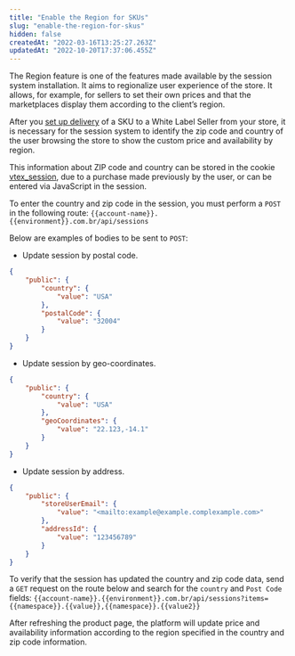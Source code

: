 ```yaml
---
title: "Enable the Region for SKUs"
slug: "enable-the-region-for-skus"
hidden: false
createdAt: "2022-03-16T13:25:27.263Z"
updatedAt: "2022-10-20T17:37:06.455Z"
---
```

The Region feature is one of the features made available by the session system installation. It aims to regionalize user experience of the store. It allows, for example, for sellers to set their own prices and that the marketplaces display them according to the client’s region.

After you [set up delivery](https://help.vtex.com/en/tutorial/setting-up-price-and-availability-of-skus-by-region--12ne58BmvYsYuGsimmugoc#setting-up-delivery-in-franchise-accountseller-white-label) of a SKU to a White Label Seller from your store, it is necessary for the session system to identify the zip code and country of the user browsing the store to show the custom price and availability by region.

This information about ZIP code and country can be stored in the cookie [vtex_session](https://help.vtex.com/en/tutorial/setting-up-price-and-availability-of-skus-by-region--12ne58BmvYsYuGsimmugoc), due to a purchase made previously by the user, or can be entered via JavaScript in the session.

To enter the country and zip code in the session, you must perform a `POST` in the following route:
`{{account-name}}.{{environment}}.com.br/api/sessions`

Below are examples of bodies to be sent to `POST`:

- Update session by postal code.

```json
{
    "public": {
        "country": {
            "value": "USA"
        },
        "postalCode": {
            "value": "32004"
        }
    }
}
```

- Update session by geo-coordinates.

```json
{
    "public": {
        "country": {
            "value": "USA"
        },
        "geoCoordinates": {
            "value": "22.123,-14.1"
        }
    }
}
```

- Update session by address.

```Json
{
    "public": {
        "storeUserEmail": {
            "value": "<mailto:example@example.complexample.com>"
        },
        "addressId": {
            "value": "123456789"
        }
    }
}
```

To verify that the session has updated the country and zip code data, send a `GET` request on the route below and search for the `country` and `Post Code` fields:
`{{account-name}}.{{environment}}.com.br/api/sessions?items={{namespace}}.{{value}},{{namespace}}.{{value2}}`

After refreshing the product page, the platform will update price and availability information according to the region specified in the country and zip code information.
